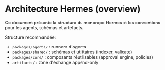# Architecture Hermes (overview)

Ce document présente la structure du monorepo Hermes et les conventions pour les agents, schémas et artefacts.

Structure recommandée:
- `packages/agents/` : runners d'agents
- `packages/shared/` : schémas et utilitaires (indexer, validate)
- `packages/core/` : composants réutilisables (approval engine, policies)
- `artifacts/` : zone d'échange append-only
